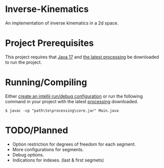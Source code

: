 # Inverse-Kinematics
An implementation of inverse kinematics in a 2d space.

# Project Prerequisites
This project requires that [Java 17](https://www.oracle.com/java/technologies/javase/jdk17-archive-downloads.html) and [the latest processing](https://processing.org/download) be downloaded to run the project.

# Running/Compiling
Either [create an intellij run/debug configuration](https://www.jetbrains.com/help/idea/run-debug-configuration.html) or run the following command in your project with the latest [processing](https://processing.org/download)
downloaded.<br>

``` shell
$ javac -cp "path\to\processing\core.jar" Main.java
```

# TODO/Planned
- Option restriction for degrees of freedom for each segment.
- More configurations for segments.
- Debug options.
- Indications for indexes. (last & first segmets)
